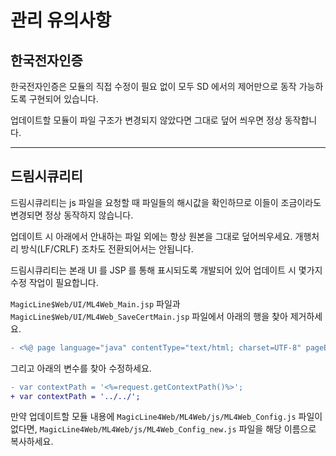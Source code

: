 # 관리 유의사항

## 한국전자인증

한국전자인증은 모듈의 직접 수정이 필요 없이 모두 SD 에서의 제어만으로 동작 가능하도록 구현되어 있습니다.

업데이트할 모듈이 파일 구조가 변경되지 않았다면 그대로 덮어 씌우면 정상 동작합니다.

---

## 드림시큐리티

드림시큐리티는 js 파일을 요청할 때 파일들의 해시값을 확인하므로 이들이 조금이라도 변경되면 정상 동작하지 않습니다.

업데이트 시 아래에서 안내하는 파일 외에는 항상 원본을 그대로 덮어씌우세요. 개행처리 방식(LF/CRLF) 조차도 전환되어서는 안됩니다.

드림시큐리티는 본래 UI 를 JSP 를 통해 표시되도록 개발되어 있어 업데이트 시 몇가지 수정 작업이 필요합니다.

`MagicLine$Web/UI/ML4Web_Main.jsp` 파일과 `MagicLine$Web/UI/ML4Web_SaveCertMain.jsp` 파일에서 아래의 행을 찾아 제거하세요.

```diff
- <%@ page language="java" contentType="text/html; charset=UTF-8" pageEncoding="UTF-8"%>
```

그리고 아래의 변수를 찾아 수정하세요.
```diff
- var contextPath = '<%=request.getContextPath()%>';
+ var contextPath = '../../';
```

만약 업데이트할 모듈 내용에 `MagicLine4Web/ML4Web/js/ML4Web_Config.js` 파일이 없다면, `MagicLine4Web/ML4Web/js/ML4Web_Config_new.js` 파일을 해당 이름으로 복사하세요.

